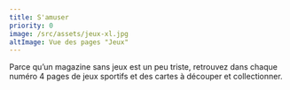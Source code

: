 ```yaml
---
title: S'amuser
priority: 0
image: /src/assets/jeux-xl.jpg
altImage: Vue des pages "Jeux"
---
```


Parce qu’un magazine sans jeux est un peu triste, retrouvez dans chaque numéro 4 pages de jeux sportifs et des cartes à découper et collectionner.

